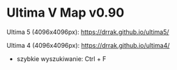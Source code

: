 # Ultima V Map v0.90

Ultima 5 (4096x4096px): https://drrak.github.io/ultima5/

Ultima 4 (4096x4096px): https://drrak.github.io/ultima4/
 - szybkie wyszukiwanie: Ctrl + F
